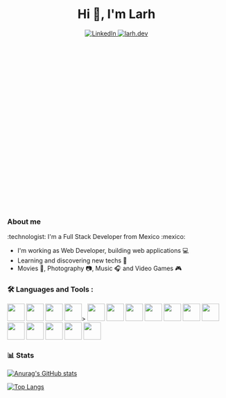 <h1 align="center">
Hi 👋, I'm Larh
</h1>

<div id="badges">
<p align="center">
  <a href="https://www.linkedin.com/in/larh1/">
    <img src="https://img.shields.io/badge/LinkedIn-blue?style=for-the-badge&logo=linkedin&logoColor=white" alt="LinkedIn" target="_blank"/>
  </a>
  <a href="https://larh.dev/">
    <img src="https://img.shields.io/badge/site-success?style=for-the-badge&logoColor=white" alt="larh.dev"/>
  </a>
</div>

<p align="center">
<img style="width:50%;height:0;padding-bottom:75%;position:relative;" src="https://media.giphy.com/media/qgQUggAC3Pfv687qPC/giphy.gif" width="100%"/>
</p>

### About me

<p>
:technologist: I'm a Full Stack Developer from Mexico :mexico:

- I'm working as Web Developer, building web applications :computer:
- Learning and discovering new techs :telescope:
- Movies :popcorn:, Photography :camera:, Music :headphones: and Video Games :video_game:
</p>

### :hammer_and_wrench: Languages and Tools :

<div>
  <img src="https://www.svgrepo.com/show/354180/php.svg"  height="40"/>
<img src="https://www.svgrepo.com/show/353622/c-sharp.svg"  height="40"/>
<img src="https://www.svgrepo.com/show/303388/java-4-logo.svg"  height="40"/>
<img src="https://www.svgrepo.com/show/353631/dart.svg" height="40" />>
<img src="https://www.svgrepo.com/show/353884/html-5.svg"  height="40"/>
<img src="https://www.svgrepo.com/show/353623/css-3.svg"  height="40"/>
<img src="https://www.svgrepo.com/show/452045/js.svg"  height="40"/>
<img src="https://www.svgrepo.com/show/353985/laravel.svg"  height="40"/>
<img src="https://www.svgrepo.com/show/452130/vue.svg"  height="40"/>
<img src="https://www.svgrepo.com/show/452156/angular.svg"  height="40"/>
<img src="https://www.svgrepo.com/show/353751/flutter.svg"  height="40"/>
<img src="https://www.svgrepo.com/show/354576/xamarin.svg"  height="40"/>
<img src="https://www.svgrepo.com/show/342053/mysql.svg"  height="40"/>
<img src="https://www.svgrepo.com/show/452210/git.svg"  height="40"/>
<img src="https://www.svgrepo.com/show/303554/nginx-logo.svg"  height="40"/>
<img src="https://www.svgrepo.com/show/354926/docker.svg"  height="40"/>
</div>


### :bar_chart: Stats

[![Anurag's GitHub stats](https://github-readme-stats.vercel.app/api?username=larh1&show_icons=true&count_private=true)](https://github.com/anuraghazra/github-readme-stats)

[![Top Langs](https://github-readme-stats.vercel.app/api/top-langs/?username=larh1&hide_progress=true)](https://github.com/anuraghazra/github-readme-stats)


